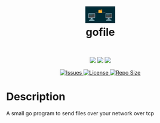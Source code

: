 <div align="center">
      <h1> <img src="https://github.com/BobdaProgrammer/gofile/blob/main/.github/GoFile.png" width="80px"><br/>gofile</h1>
     </div>
<p align="center"> <a href="https://github.com/BobdaProgrammer/gofile" target="_blank"><img alt="" src="https://img.shields.io/badge/Github-302D41?style=for-the-badge&logo=github" style="vertical-align:center" /></a>
</p>
<p align="center">
    <a href="https://github.com/BobdaProgrammer/gofile/pulse" target="_blank"><img src="https://img.shields.io/github/last-commit/BobdaProgrammer/gofile?style=for-the-badge&logo=github&color=7dc4e4&logoColor=D9E0EE&labelColor=302D41"></a>
    <a href="https://github.com/BobdaProgrammer/gofile/releases/latest" target="_blank"><img src="https://img.shields.io/github/v/release/BobdaProgrammer/gofile?style=for-the-badge&logo=gitbook&color=8bd5ca&logoColor=D9E0EE&labelColor=302D41"></a>
    <a href="https://github.com/BobdaProgrammer/gofile/stargazers" target="_blank"><img src="https://img.shields.io/github/stars/BobdaProgrammer/gofile?style=for-the-badge&logo=apachespark&color=eed49f&logoColor=D9E0EE&labelColor=302D41"></a>
</p><p align="center">
      <a href="https://github.com/BobdaProgrammer/gofile/issues" target="_blank">
      <img alt="Issues" src="https://img.shields.io/github/issues/BobdaProgrammer/gofile?style=for-the-badge&logo=bilibili&color=F5E0DC&logoColor=D9E0EE&labelColor=302D41" />
    </a>  
       <a href="https://github.com/BobdaProgrammer/gofile/blob/main/LICENSE" target="_blank">
      <img alt="License" src="https://img.shields.io/github/license/BobdaProgrammer/gofile?style=for-the-badge&logo=starship&color=ee999f&logoColor=D9E0EE&labelColor=302D41" />
    </a>  
    <a href="https://github.com/BobdaProgrammer/gofile" target="_blank">
      <img alt="Repo Size" src="https://img.shields.io/github/repo-size/BobdaProgrammer/gofile?color=%23DDB6F2&label=SIZE&logo=codesandbox&style=for-the-badge&logoColor=D9E0EE&labelColor=302D41" />
    </a>
</p>

# Description
A small go program to send files over your network over tcp


    
